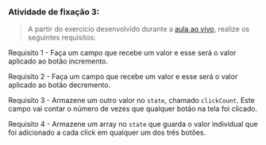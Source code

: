 
###  Atividade de fixação 3:
> A partir do exercício desenvolvido durante a [aula ao vivo](https://codesandbox.io/s/15-1-counter-forked-mt76ge), realize os seguintes requisitos:

Requisito 1 - Faça um campo que recebe um valor e esse será o valor aplicado ao botão incremento.

Requisito 2 - Faça um campo que recebe um valor e esse será o valor aplicado ao botão decremento.

Requisito 3 - Armazene um outro valor no `state`, chamado `clickCount`. Este campo vai contar o número de vezes que qualquer botão na tela foi clicado.

Requisito 4 - Armazene um array no `state` que guarda o valor individual que foi adicionado a cada click em qualquer um dos três botões.


